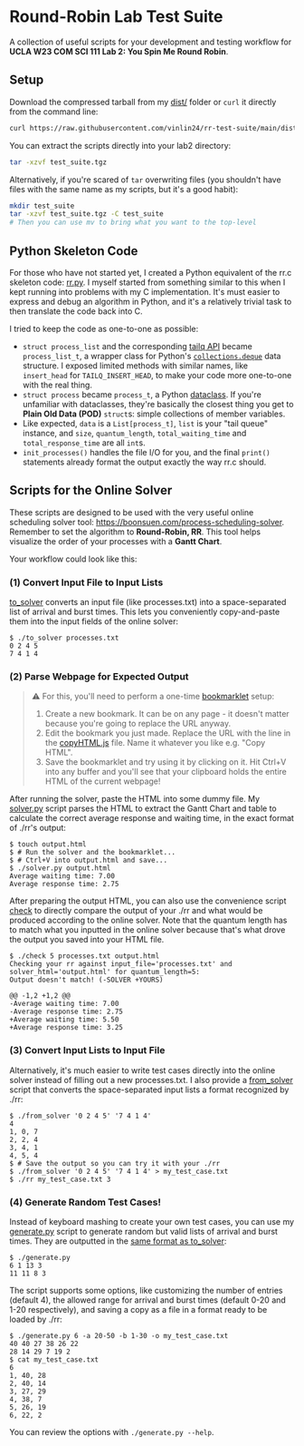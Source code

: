 # Round-Robin Lab Test Suite


A collection of useful scripts for your development and testing workflow for **UCLA W23 COM SCI 111 Lab 2: You Spin Me Round Robin**.


## Setup


Download the compressed tarball from my [dist/](dist/) folder or `curl` it directly from the command line:

```sh
curl https://raw.githubusercontent.com/vinlin24/rr-test-suite/main/dist/test_suite.tgz -o test_suite.tgz
```

You can extract the scripts directly into your lab2 directory:

```sh
tar -xzvf test_suite.tgz
```

Alternatively, if you're scared of `tar` overwriting files (you shouldn't have files with the same name as my scripts, but it's a good habit):

```sh
mkdir test_suite
tar -xzvf test_suite.tgz -C test_suite
# Then you can use mv to bring what you want to the top-level
```


## Python Skeleton Code


For those who have not started yet, I created a Python equivalent of the rr.c skeleton code: [rr.py](rr.py). I myself started from something similar to this when I kept running into problems with my C implementation. It's must easier to express and debug an algorithm in Python, and it's a relatively trivial task to then translate the code back into C.

I tried to keep the code as one-to-one as possible:

* `struct process_list` and the corresponding [tailq API](https://man7.org/linux/man-pages/man3/tailq.3.html) became `process_list_t`, a wrapper class for Python's [`collections.deque`](https://docs.python.org/3/library/collections.html#collections.deque) data structure. I exposed limited methods with similar names, like `insert_head` for `TAILQ_INSERT_HEAD`, to make your code more one-to-one with the real thing.
* `struct process` became `process_t`, a Python [dataclass](https://docs.python.org/3/library/dataclasses.html). If you're unfamiliar with dataclasses, they're basically the closest thing you get to **Plain Old Data (POD)** `struct`s: simple collections of member variables.
* Like expected, `data` is a `List[process_t]`, `list` is your "tail queue" instance, and `size`, `quantum_length`, `total_waiting_time` and `total_response_time` are all `int`s.
* `init_processes()` handles the file I/O for you, and the final `print()` statements already format the output exactly the way rr.c should.


## Scripts for the Online Solver


These scripts are designed to be used with the very useful online scheduling solver tool: https://boonsuen.com/process-scheduling-solver. Remember to set the algorithm to **Round-Robin, RR**. This tool helps visualize the order of your processes with a **Gantt Chart**.

Your workflow could look like this:


### (1) Convert Input File to Input Lists


[to_solver](to_solver) converts an input file (like processes.txt) into a space-separated list of arrival and burst times. This lets you conveniently copy-and-paste them into the input fields of the online solver:

```console
$ ./to_solver processes.txt
0 2 4 5
7 4 1 4
```


### (2) Parse Webpage for Expected Output


> ⚠️ For this, you'll need to perform a one-time [bookmarklet](https://en.wikipedia.org/wiki/Bookmarklet) setup:
>
> 1. Create a new bookmark. It can be on any page - it doesn't matter because you're going to replace the URL anyway.
> 2. Edit the bookmark you just made. Replace the URL with the line in the [copyHTML.js](copyHTML.js) file. Name it whatever you like e.g. "Copy HTML".
> 3. Save the bookmarklet and try using it by clicking on it. Hit Ctrl+V into any buffer and you'll see that your clipboard holds the entire HTML of the current webpage!

After running the solver, paste the HTML into some dummy file. My [solver.py](solver.py) script parses the HTML to extract the Gantt Chart and table to calculate the correct average response and waiting time, in the exact format of ./rr's output:

```console
$ touch output.html
$ # Run the solver and the bookmarklet...
$ # Ctrl+V into output.html and save...
$ ./solver.py output.html
Average waiting time: 7.00
Average response time: 2.75
```

After preparing the output HTML, you can also use the convenience script [check](check) to directly compare the output of your ./rr and what would be produced according to the online solver. Note that the quantum length has to match what you inputted in the online solver because that's what drove the output you saved into your HTML file.

```console
$ ./check 5 processes.txt output.html
Checking your rr against input_file='processes.txt' and solver_html='output.html' for quantum_length=5:
Output doesn't match! (-SOLVER +YOURS)

@@ -1,2 +1,2 @@
-Average waiting time: 7.00
-Average response time: 2.75
+Average waiting time: 5.50
+Average response time: 3.25
```


### (3) Convert Input Lists to Input File


Alternatively, it's much easier to write test cases directly into the online solver instead of filling out a new processes.txt. I also provide a [from_solver](from_solver) script that converts the space-separated input lists a format recognized by ./rr:

```console
$ ./from_solver '0 2 4 5' '7 4 1 4'
4
1, 0, 7
2, 2, 4
3, 4, 1
4, 5, 4
$ # Save the output so you can try it with your ./rr
$ ./from_solver '0 2 4 5' '7 4 1 4' > my_test_case.txt
$ ./rr my_test_case.txt 3
```


### (4) Generate Random Test Cases!


Instead of keyboard mashing to create your own test cases, you can use my [generate.py](generate.py) script to generate random but valid lists of arrival and burst times. They are outputted in the [same format as to_solver](#1-convert-input-file-to-input-lists):

```console
$ ./generate.py
6 1 13 3
11 11 8 3
```

The script supports some options, like customizing the number of entries (default 4), the allowed range for arrival and burst times (default 0-20 and 1-20 respectively), and saving a copy as a file in a format ready to be loaded by ./rr:

```console
$ ./generate.py 6 -a 20-50 -b 1-30 -o my_test_case.txt
40 40 27 38 26 22
28 14 29 7 19 2
$ cat my_test_case.txt
6
1, 40, 28
2, 40, 14
3, 27, 29
4, 38, 7
5, 26, 19
6, 22, 2
```

You can review the options with `./generate.py --help`.
